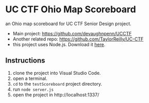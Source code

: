 # UC CTF Ohio Map Scoreboard
an Ohio map scoreboard for UC CTF Senior Design project.
* Main project: https://github.com/devaughnpenn/UCCTF
* Another related repo: https://github.com/TaylorReilly/UC-CTF
* this project uses Node.js. Download it [here](https://nodejs.org/en/download/).

## Instructions
1. clone the project into Visual Studio Code.
2. open a terminal.
3. `cd` to the `testScoreboard` project directory.
4. run `node server.js`
5. open the project in http://localhost:1337/
